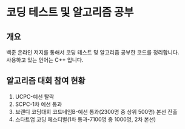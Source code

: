 # 코딩 테스트 및 알고리즘 공부

## 개요
백준 온라인 저지를 통해서 코딩 테스트 및 알고리즘 공부한 코드를 정리합니다.<br>
사용하고 있는 언어는 C++ 입니다.<br>

## 알고리즘 대회 참여 현황

1) UCPC-예선 탈락
2) SCPC-1차 예선 통과
3) 브랜디 코딩대회 코드네임B-예선 통과(2300명 중 상위 500명) 본선 진출
4) 스타트업 코딩 페스티벌(1차 통과-7100명 중 1000명, 2차 본선)
